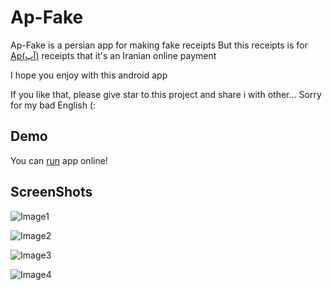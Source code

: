 # Ap-Fake
Ap-Fake is a persian app for making fake receipts
But this receipts is for [Ap(آپ)](https://asanpardakht.ir/) receipts that it's an Iranian online payment

I hope you enjoy with this android app

If you like that, please give star to this project and share i with other...
Sorry for my bad English (:

## Demo
You can [run](https://appetize.io/app/vf3dttdx0jd593r7xg966cqpa4) app online!

## ScreenShots
![Image1](https://uupload.ir/files/kaz7_whatsapp_image_2021-01-19_at_4.21.31_pm.jpeg)

![Image2](https://uupload.ir/files/n0a4_whatsapp_image_2021-01-19_at_4.21.31_pm_(1).jpeg)

![Image3](https://uupload.ir/files/nht1_whatsapp_image_2021-01-19_at_4.21.31_pm_(2).jpeg)

![Image4](https://uupload.ir/files/2lfg_whatsapp_image_2021-01-19_at_4.22.06_pm.jpeg)

